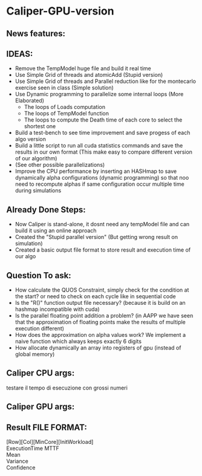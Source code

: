 # Caliper-GPU-version

## News features:

## IDEAS:
* Remove the TempModel huge file and build it real time
* Use Simple Grid of threads and atomicAdd (Stupid version)
* Use Simple Grid of threads and Parallel reduction like for the montecarlo exercise seen in class (Simple solution)
* Use Dynamic programming to parallelize some internal loops (More Elaborated)
  * The loops of Loads computation
  * The loops of TempModel function
  * The loops to compute the Death time of each core to select the shortest one
* Build a test-bench to see time improvement and save progess of each algo version
* Build a little script to run all cuda statistics commands and save the results in our own format (This make easy to compare different version of our algorithm)
* (See other possible parallelizations)
* Improve the CPU performance by inserting an HASHmap to save dynamically alpha configurations (dynamic programming) so that noo need to recompute alphas if same configuration occur multiple time during simulations
  
## Already Done Steps:
* Now Caliper is stand-alone, it dosnt need any tempModel file and can build it using an online approach
* Created the "Stupid parallel version" (But getting wrong result on simulation)
* Created a basic output file format to store result and execution time of our algo
## Question To ask:
* How calculate the QUOS Constraint, simply check for the condition at the start? or need to check on each cycle like in sequential code
* Is the "R()" function output file necessary? (because it is build on an hashmap incompatible with cuda)
* Is the parallel floating point addition a problem? (in AAPP we have seen that the approximation of floating points make the results of multiple execution different)
* How does the approximation on alpha values work? We implement a naive function which always keeps exactly 6 digits
* How allocate dynamically an array into registers of gpu (instead of global memory)
## Caliper CPU args:

testare il tempo di esecuzione con grossi numeri

## Caliper GPU args:

## Result FILE FORMAT:

[Row][Col][MinCore][InitWorkload]\
ExecutionTime
MTTF\
Mean\
Variance\
Confidence